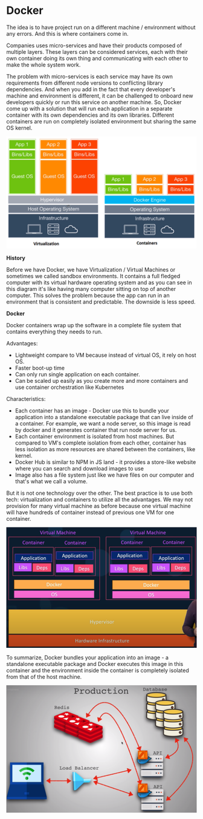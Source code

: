 # Docker

The idea is to have project run on a different machine / environment without any errors. And this is where containers come in.

Companies uses micro-services and have their products composed of multiple layers. These layers can be considered services, each with their own container doing its own thing and communicating with each other to make the whole system work.

The problem with micro-services is each service may have its own requirements from different node versions to conflicting library dependencies. And when you add in the fact that every developer's machine and environment is different, it can be challenged to onboard new developers quickly or run this service on another machine. So, Docker come up with a solution that will run each application in a separate container with its own dependencies and its own libraries. Different containers are run on completely isolated environment but sharing the same OS kernel.

![](../../.gitbook/assets/1.png)

**History**

Before we have Docker, we have Virtualization / Virtual Machines or sometimes we called sandbox environments. It contains a full fledged computer with its virtual hardware operating system and as you can see in this diagram it's like having many computer sitting on top of another computer. This solves the problem because the app can run in an environment that is consistent and predictable. The downside is less speed.

**Docker**

Docker containers wrap up the software in a complete file system that contains everything they needs to run. 

Advantages: 

* Lightweight compare to VM because instead of virtual OS, it rely on host OS.
* Faster boot-up time
* Can only run single application on each container.
* Can be scaled up easily as you create more and more containers and use container orchestration like Kubernetes 

Characteristics:

* Each container has an image - Docker use this to bundle your application into a standalone executable package that can live inside of a container. For example, we want a node server, so this image is read by docker and it generates container that run node server for us.
* Each container environment is isolated from host machines. But compared to VM's complete isolation from each other, container has less isolation as more resources are shared between the containers, like kernel.
* Docker Hub is similar to NPM in JS land - it provides a store-like website where you can search and download images to use
* Image also has a file system just like we have files on our computer and that's what we call a volume.

But it is not one technology over the other. The best practice is to use both tech: virtualization and containers to utilize all the advantages. We may not provision for many virtual machine as before because one virtual machine will have hundreds of container instead of previous one VM for one container.

![](../../.gitbook/assets/1%20%281%29.png)

To summarize, Docker bundles your application into an image - a standalone executable package and Docker executes this image in this container and the environment inside the container is completely isolated from that of the host machine.

![Creating many containers as you scale up and use Load Balancer to distribute request](../../.gitbook/assets/2.png)

